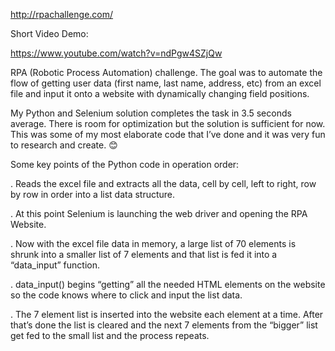 http://rpachallenge.com/

Short Video Demo:

https://www.youtube.com/watch?v=ndPgw4SZjQw

RPA (Robotic Process Automation) challenge. The goal was to automate the flow of getting user data (first name, last name, address, etc) from an excel file and input it onto a website with dynamically changing field positions. 

My Python and Selenium solution completes the task in 3.5 seconds average. There is room for optimization but the solution is sufficient for now. This was some of my most elaborate code that I’ve done and it was very fun to research and create. 😊

Some key points of the Python code in operation order:

. Reads the excel file and extracts all the data, cell by cell, left to right, row by row in order into a list data structure.  

. At this point Selenium is launching the web driver and opening the RPA Website.

. Now with the excel file data in memory, a large list of 70 elements is shrunk into a smaller list of 7 elements and that list is fed it into a “data_input” function. 

. data_input() begins “getting” all the needed HTML elements on the website so the code knows where to click and input the list data. 

. The 7 element list is inserted into the website each element at a time. After that’s done the list is cleared and the next 7 elements from the “bigger” list get fed to the small list and the process repeats.
